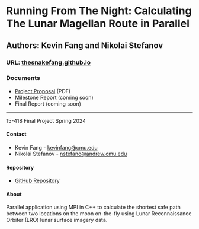 # Running From The Night: Calculating The Lunar Magellan Route in Parallel

## Authors: Kevin Fang and Nikolai Stefanov

### URL: [thesnakefang.github.io](https://thesnakefang.github.io)

### Documents

- [Project Proposal](proposal.pdf) (PDF)
- Milestone Report (coming soon)
- Final Report (coming soon)

---

15-418 Final Project Spring 2024

#### Contact

- Kevin Fang - [kevinfang@cmu.edu](mailto:kevinfang@cmu.edu)
- Nikolai Stefanov - [nstefano@andrew.cmu.edu](mailto:nstefano@andrew.cmu.edu)

#### Repository

- [GitHub Repository](https://github.com/TheSnakeFang/thesnakefang.github.io)

#### About

Parallel application using MPI in C++ to calculate the shortest safe path between two locations on the moon on-the-fly using Lunar Reconnaissance Orbiter (LRO) lunar surface imagery data.
